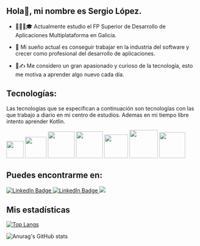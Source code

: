 ## Hola👋, mi nombre es Sergio López.

* 🧑🏽‍💻🎓 Actualmente estudio el FP Superior de Desarrollo de Aplicaciones Multiplataforma en Galicia.

* 💫 Mi sueño actual es conseguir trabajar en la industria del software y crecer como profesional del desarrollo de aplicaciones. 
* 🔎✍️ Me considero un gran apasionado y curioso de la tecnología, esto me motiva a aprender algo nuevo cada día.  

## Tecnologías:

Las tecnologías que se especifican a continuación son tecnologías con las que trabajo a diario en mi centro de estudios. Ademas en mi tiempo libre intento aprender Kotlin.
<div id=techBadges>
  <img src="https://img.shields.io/badge/Java-ED8B00?style=for-the-badge&logo=java&logoColor=white" width="45px"/>
  <img src="https://img.shields.io/badge/PHP-777BB4?style=for-the-badge&logo=php&logoColor=white" width="56px"/>
  <img src="https://img.shields.io/badge/MySQL-005C84?style=for-the-badge&logo=mysql&logoColor=white" width="70px"/>
 	<img src="https://img.shields.io/badge/HTML5-E34F26?style=for-the-badge&logo=html5&logoColor=white" width="70px"/>
  <img src="https://img.shields.io/badge/CSS3-1572B6?style=for-the-badge&logo=css3&logoColor=white" width="62px"/>
  <img src=https://img.shields.io/badge/Kotlin-0095D5?&style=for-the-badge&logo=kotlin&logoColor=white width="74px"/>
  <img src=https://img.shields.io/badge/Linux-FCC624?style=for-the-badge&logo=linux&logoColor=black width="68px"/>
</div>


## Puedes encontrarme en:

<div id="sMBadges">
  <a href="https://www.linkedin.com/in/sergio-l%C3%B3pez-g%C3%B3mez/" target="_blank">
  <img src="https://img.shields.io/badge/LinkedIn-0077B5?style=for-the-badge&logo=linkedin&logoColor=white" alt="LinkedIn Badge"/>
  <a href="https://twitter.com/sergiolopez_gmz" target="_blank">
  <img src="https://img.shields.io/badge/Twitter-0077B5?style=for-the-badge&logo=twitter&logoColor=white" alt="LinkedIn Badge"/>
  </a>
  <a href="mailto:sergiolopezgmz.dam@gmail.com">
  <img src="https://img.shields.io/badge/Gmail-D14836?style=for-the-badge&logo=gmail&logoColor=white">
  </a>
</div>

## Mis estadísticas


[![Top Langs](https://github-readme-stats.vercel.app/api/top-langs/?username=sergiolpzgmz&layout=compact)](https://github.com/anuraghazra/github-readme-stats)

![Anurag's GitHub stats](https://github-readme-stats.vercel.app/api?username=sergiolpzgmz&show_icons=true)
